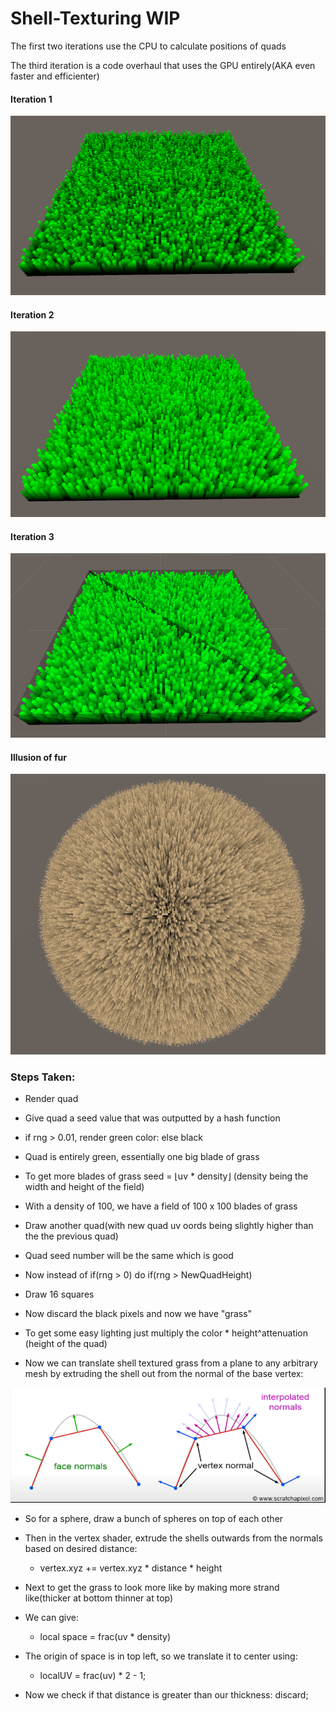 # Shell-Texturing WIP

The first two iterations use the CPU to calculate positions of quads

The third iteration is a code overhaul that uses the GPU entirely(AKA even faster and efficienter)

#### Iteration 1
![Grass](image0.png)
#### Iteration 2
![Grass](image1.png)
#### Iteration 3
![Grass](image2.png)
#### Illusion of fur
![Ball](ball0.png)

### Steps Taken:
 
- Render quad

- Give quad a seed value that was outputted by a hash function

- if rng > 0.01, render green color: else black

- Quad is entirely green, essentially one big blade of grass

- To get more blades of grass seed = ⌊uv * density⌋  (density being the width and height of the field)

- With a density of 100, we have a field of 100 x 100 blades of grass

- Draw another quad(with new quad uv oords being slightly higher than the the previous quad)

- Quad seed number will be the same which is good

- Now instead of if(rng > 0) do if(rng > NewQuadHeight)

- Draw 16 squares

- Now discard the black pixels and now we have "grass"

- To get some easy lighting just multiply the color * height^attenuation  (height of the quad)

- Now we can translate shell textured grass from a plane to any arbitrary mesh by extruding the shell out from the normal of the base vertex:

![vertexNormal](vertexNormal0.png)

- So for a sphere, draw a bunch of spheres on top of each other

- Then in the vertex shader, extrude the shells outwards from the normals based on desired distance:
  - vertex.xyz += vertex.xyz * distance * height

- Next to get the grass to look more like by making more strand like(thicker at bottom thinner at top)

- We can give:
  - local space = frac(uv * density)

- The origin of space is in top left, so we translate it to center using:
  - localUV = frac(uv) * 2 - 1;

- Now we check if that distance is greater than our thickness: discard;